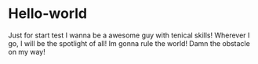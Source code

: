 # Hello-world
Just for start test
I wanna be a awesome guy with tenical skills!
Wherever I go, I will be the spotlight of all!
Im gonna rule the world!
Damn the obstacle on my way!
